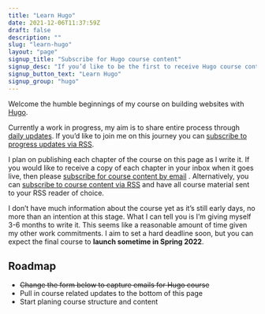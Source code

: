 ```yaml
---
title: "Learn Hugo"
date: 2021-12-06T11:37:59Z
draft: false
description: ""
slug: "learn-hugo"
layout: "page"
signup_title: "Subscribe for Hugo course content"
signup_desc: "If you’d like to be the first to receive Hugo course content by email, as it’s published, then please leave your details below."
signup_button_text: "Learn Hugo"
signup_group: "hugo"
---
```


Welcome the humble beginnings of my course on building websites with [Hugo](https://gohugo.io/). 

Currently a work in progress, my aim is to share entire process through [daily updates](/updates). If you’d like to join me on this journey you can [subscribe to progress updates via RSS](/updates/feed.xml).

I plan on publishing each chapter of the course on this page as I write it. If you would like to receive a copy of each chapter in your inbox when it goes live, then please [subscribe for course content by email](#signup) . Alternatively, you can [subscribe to course content via RSS](/learn-hugo/feed.xml) and have all course material sent to your RSS reader of choice.

I don’t have much information about the course yet as it’s still early days, no more than an intention at this stage. What I can tell you is I’m giving myself 3-6 months to write it. This seems like a reasonable amount of time given my other work commitments. I aim to set a hard deadline soon, but you can expect the final course to **launch sometime in Spring 2022**.


## Roadmap

- ~~Change the form below to capture emails for Hugo course~~
- Pull in course related updates to the bottom of this page
- Start planing course structure and content


